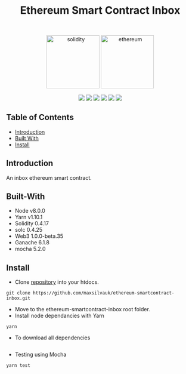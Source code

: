 <h1 align="center">Ethereum Smart Contract Inbox</h1>
<br>
<p align="center">
  <img alt="solidity" title="solidity" src="https://2.bp.blogspot.com/-zCJa5fv2GvI/WZr3runDMxI/AAAAAAAAcOA/xaVaP_FtfAoBgUEudfDuYi5j2lKY-CWwwCLcBGAs/s1600/Solidity.png" width="142">
  <img alt="ethereum" title="ethereum" src="https://upload.wikimedia.org/wikipedia/commons/thumb/0/05/Ethereum_logo_2014.svg/2000px-Ethereum_logo_2014.svg.png" width="142">
</p>
<p align="center">
    <img src="https://img.shields.io/badge/yarn-v1.10.1-green.svg" />
    <img src="https://img.shields.io/badge/node-v8.0.0-green.svg" />
    <img src="https://img.shields.io/badge/solidity-v0.4.17-green.svg" />
    <img src="https://img.shields.io/badges/solc-v0.4.25-green.svg" />
    <img src="https://img.shields.io/badges/web3-v1.0.0-green.svg" />
    <img src="https://img.shields.io/badges/mocha-v5.2.0-green.svg" />
</p>


## Table of Contents

- [Introduction](#introduction)
- [Built With](#built-with)
- [Install](#install)

## Introduction

An inbox ethereum smart contract.

## Built-With

- Node v8.0.0
- Yarn v1.10.1
- Solidity 0.4.17
- solc 0.4.25
- Web3 1.0.0-beta.35
- Ganache 6.1.8
- mocha 5.2.0

## Install

* Clone <a href="https://github.com/maxsilvauk/ethereum-smartcontract-inbox.git">repository</a> into your htdocs.
```
git clone https://github.com/maxsilvauk/ethereum-smartcontract-inbox.git
```
* Move to the ethereum-smartcontract-inbox root folder.
* Install node dependancies with Yarn
```
yarn
```
* To download all dependencies
```
```
* Testing using Mocha
```
yarn test
```
